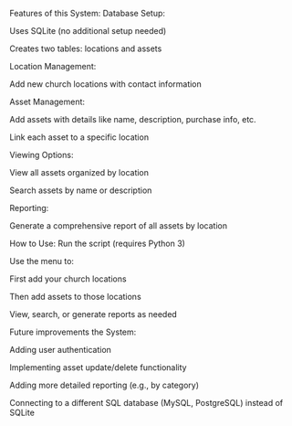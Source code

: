 Features of this System:
Database Setup:

Uses SQLite (no additional setup needed)

Creates two tables: locations and assets

Location Management:

Add new church locations with contact information

Asset Management:

Add assets with details like name, description, purchase info, etc.

Link each asset to a specific location

Viewing Options:

View all assets organized by location

Search assets by name or description

Reporting:

Generate a comprehensive report of all assets by location

How to Use:
Run the script (requires Python 3)

Use the menu to:

First add your church locations

Then add assets to those locations

View, search, or generate reports as needed

Future improvements the System:

Adding user authentication

Implementing asset update/delete functionality

Adding more detailed reporting (e.g., by category)

Connecting to a different SQL database (MySQL, PostgreSQL) instead of SQLite
